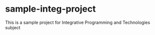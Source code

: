# sample-integ-project
This is a sample project for Integrative Programming and Technologies subject
